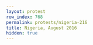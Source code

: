 ```yaml
---
layout: protest
row_index: 768
permalink: protests/nigeria-216
title: Nigeria, August 2016
hidden: true
---
```


